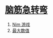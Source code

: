 
# [脑筋急转弯](https://leetcode-cn.com/tag/brainteaser)

1. [Nim 游戏](../solutions/nim-game/README.md)
2. [最大数值](../solutions/maximum-lcci/README.md)


